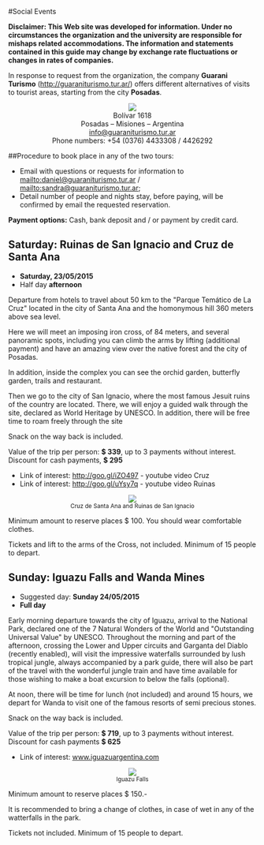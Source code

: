 #Social Events

**Disclaimer: This Web site was developed for information. Under no circumstances the organization and the university are responsible for mishaps related accommodations. The information and statements contained in this guide may change by exchange rate fluctuations or changes in rates of companies.**

In response to request from the organization, the company **Guarani Turismo** (<http://guaraniturismo.tur.ar/>) offers different alternatives of visits to tourist areas, starting from the city **Posadas**.

<div style="text-align:center">
    <a href="http://guaraniturismo.tur.ar/" target="_blank">
        <img src ="https://github.com/scipy-latinamerica/scipyla2015/raw/master/hotels/imgs/guarani.png" />
    </a><br>
    Bolívar 1618<br>
    Posadas – Misiones – Argentina<br>
    <a href="mailto:info@guaraniturismo.tur.ar">info@guaraniturismo.tur.ar</a><br>
    Phone numbers: +54 (0376) 4433308 / 4426292
</div>

##Procedure to book place in any of the two tours:

-   Email with questions or requests for information to  <mailto:daniel@guaraniturismo.tur.ar> /
    <mailto:sandra@guaraniturismo.tur.ar>;
-   Detail number of people and nights stay, before paying, will be confirmed by email the requested reservation.

**Payment options:** Cash, bank deposit and / or payment by credit card.


## **Saturday:** Ruinas de San Ignacio and Cruz de Santa Ana

- **Saturday, 23/05/2015**
- Half day **afternoon**

Departure from hotels to travel about 50 km to the "Parque Temático de La Cruz" located in the city of Santa Ana and the homonymous hill 360 meters above sea level.

Here we will meet an imposing iron cross, of 84 meters, and several panoramic spots, including you can climb the arms by lifting (additional payment) and have an amazing view over the native forest and the city of Posadas.

In addition, inside the complex you can see the orchid garden, butterfly garden, trails and restaurant.

Then we go to the city of San Ignacio, where the most famous Jesuit ruins of the country are located. There, we will enjoy a guided walk through the site, declared as World Heritage by UNESCO. In addition, there will be free time to roam freely through the site

Snack on the way back is included.

Value of the trip per person: **$ 339**, up to 3 payments without interest. Discount for cash payments, **$ 295**

- Link of interest: http://goo.gl/iZO497 - youtube video Cruz
- Link of interest: http://goo.gl/uYsy7q - youtube video Ruinas

<div style="text-align:center">
    <img src ="https://raw.githubusercontent.com/scipy-latinamerica/scipyla2015/master/tours/imgs/si.jpg" /><br>
    <small>Cruz de Santa Ana and Ruinas de San Ignacio</small>
</div>

Minimum amount to reserve places $ 100. You should wear comfortable clothes.

Tickets and lift to the arms of the Cross, not included. Minimum of 15 people to depart.


## **Sunday:** Iguazu Falls and Wanda Mines

- Suggested day: **Sunday 24/05/2015**
- **Full day**

Early morning departure towards the city of Iguazu, arrival to the National Park, declared one of the 7 Natural Wonders of the World and "Outstanding Universal Value" by UNESCO. Throughout the morning and part of the afternoon, crossing the Lower and Upper circuits and Garganta del Diablo (recently enabled), will visit the impressive waterfalls surrounded by lush tropical jungle, always accompanied by a park guide, there will also be part of the travel with the wonderful jungle train and have time available for those wishing to make a boat excursion to below the falls (optional).

At noon, there will be time for lunch (not included) and around 15 hours, we depart for Wanda to visit one of the famous resorts of semi precious stones.

Snack on the way back is included.

Value of the trip per person: **$ 719**, up to 3 payments without interest. Discount for cash payments **$ 625**

- Link of interest: www.iguazuargentina.com

<div style="text-align:center">
    <img src ="https://raw.githubusercontent.com/scipy-latinamerica/scipyla2015/master/tours/imgs/iguazu.gif" /><br>
    <small>Iguazu Falls</small>
</div>

Minimum amount to reserve places $ 150.-

It is recommended to bring a change of clothes, in case of wet in any of the watterfalls in the park.

Tickets not included. Minimum of 15 people to depart.
